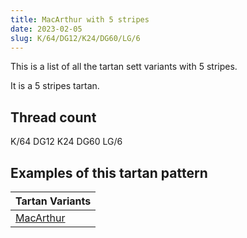 ```yaml
---
title: MacArthur with 5 stripes
date: 2023-02-05
slug: K/64/DG12/K24/DG60/LG/6
---
```

This is a list of all the tartan sett variants with 5 stripes.

It is a 5 stripes tartan.


## Thread count
K/64 DG12 K24 DG60 LG/6

## Examples of this tartan pattern

| Tartan Variants |
|---------------|
| [MacArthur](/variants/k/64/dg12/k24/dg60/lg/6-dg11450d-k000000-lgaaaa00)||
